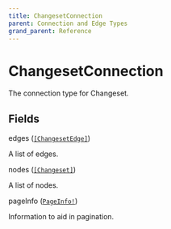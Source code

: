 ```yaml
---
title: ChangesetConnection
parent: Connection and Edge Types
grand_parent: Reference
---
```


# ChangesetConnection

The connection type for Changeset.

## Fields

<div class="field-entry ">
  <span id="edges" class="field-name anchored">edges (<code><a href="/docs/reference/object/changesetedge">[ChangesetEdge]</a></code>)</span>

  <div class="description-wrapper">
   <p>A list of edges.</p>

  </div>
</div>

<div class="field-entry ">
  <span id="nodes" class="field-name anchored">nodes (<code><a href="/docs/reference/object/changeset">[Changeset]</a></code>)</span>

  <div class="description-wrapper">
   <p>A list of nodes.</p>

  </div>
</div>

<div class="field-entry ">
  <span id="pageinfo" class="field-name anchored">pageInfo (<code><a href="/docs/reference/object/pageinfo">PageInfo!</a></code>)</span>

  <div class="description-wrapper">
   <p>Information to aid in pagination.</p>

  </div>
</div>

